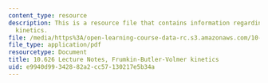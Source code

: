 ```yaml
---
content_type: resource
description: This is a resource file that contains information regarding Frumkin-Butler-Volmer
  kinetics.
file: /media/https%3A/open-learning-course-data-rc.s3.amazonaws.com/10-626-electrochemical-energy-systems-spring-2014/e9940d99342882a2cc57130217e5b34a_MIT10_626S14_S11lec27a.pdf
file_type: application/pdf
resourcetype: Document
title: 10.626 Lecture Notes, Frumkin-Butler-Volmer kinetics
uid: e9940d99-3428-82a2-cc57-130217e5b34a
---
```

